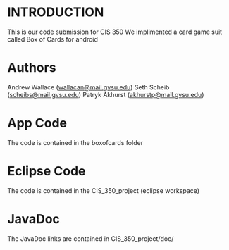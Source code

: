 # INTRODUCTION

This is our code submission for CIS 350
We implimented a card game suit called Box of Cards for android

# Authors

Andrew Wallace (wallacan@mail.gvsu.edu)
Seth Scheib    (scheibs@mail.gvsu.edu)
Patryk Akhurst (akhurstp@mail.gvsu.edu)

# App Code

The code is contained in the boxofcards folder

# Eclipse Code

The code is contained in the CIS_350_project (eclipse workspace)

# JavaDoc

The JavaDoc links are contained in CIS_350_project/doc/
